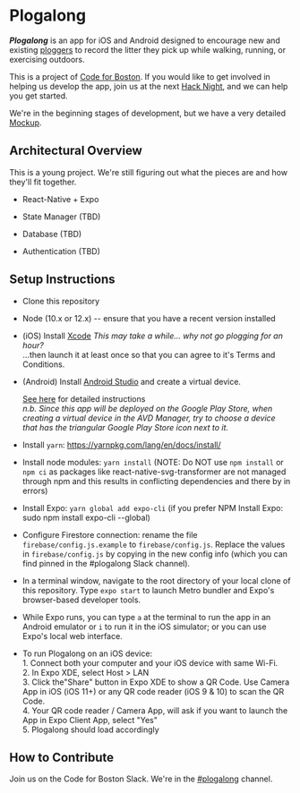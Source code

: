 # Plogalong

  ***Plogalong*** is an app for iOS and Android designed to encourage new and
  existing [ploggers](https://en.wikipedia.org/wiki/Plogging) to record the litter they pick up while walking,
  running, or exercising outdoors.

  This is a project of [Code for Boston](https://www.codeforboston.org). If you would like to get involved
  in helping us develop the app, join us at the next [Hack Night](https://www.meetup.com/Code-for-Boston/), and we can
  help you get started.

  We're in the beginning stages of development, but we have a very detailed
  [Mockup](https://marvelapp.com/96b0bd4/screen/53564903).

## Architectural Overview

  This is a young project. We're still figuring out what the pieces are and how
  they'll fit together.

  - React-Native + Expo

  - State Manager (TBD)

  - Database (TBD)

  - Authentication (TBD)

## Setup Instructions

  - Clone this repository

  - Node (10.x or 12.x) -- ensure that you have a recent version installed

  - (iOS) Install [Xcode](https://apps.apple.com/us/app/xcode/id497799835?mt=12)
    _This may take a while... why not go plogging for an hour?_
    <br>...then launch it at least once so that you can agree to it's Terms and
    Conditions.

  - (Android) Install [Android Studio](https://developer.android.com/studio/) and
  create a virtual device.

    [See here](https://docs.expo.io/versions/v32.0.0/workflow/android-studio-emulator/) for detailed instructions 
    <br>_n.b. Since this app will be deployed on the Google Play Store, 
    when creating a virtual device in the AVD Manager, try to choose a device that 
    has the triangular Google Play Store icon next to it._
    
  - Install `yarn`: https://yarnpkg.com/lang/en/docs/install/

  - Install node modules: `yarn install`
  (NOTE: Do NOT use `npm install` or `npm ci` as packages like 
  react-native-svg-transformer are not managed through npm and this results in 
  conflicting dependencies and there by in errors)

  - Install Expo: `yarn global add expo-cli` (if you prefer NPM Install Expo: sudo 
  npm install expo-cli --global)

  - Configure Firestore connection: rename the file `firebase/config.js.example` 
  to `firebase/config.js`. Replace the values in `firebase/config.js` by copying 
  in the new config info (which you can find pinned in the #plogalong Slack 
  channel).

  - In a terminal window, navigate to the root directory of your local clone of
    this repository. Type `expo start` to launch Metro bundler and Expo's
    browser-based developer tools.

  - While Expo runs, you can type `a` at the terminal to run the app in an
    Android emulator or `i` to run it in the iOS simulator; or you can use
    Expo's local web interface.
   
  - To run Plogalong on an iOS device: 
  <br>1. Connect both your computer and your iOS device with same Wi-Fi. 
  <br>2. In Expo XDE, select Host > LAN
  <br>3. Click the"Share" button in Expo XDE to show a QR Code. Use Camera 
  App in iOS (iOS 11+) or any QR code reader (iOS 9 & 10) to scan the QR Code.
  <br>4. Your QR code reader / Camera App, will ask if you want to launch the 
  App in Expo Client App, select "Yes"
  <br>5. Plogalong should load accordingly

## How to Contribute

  Join us on the Code for Boston Slack. We're in the [#plogalong](https://slack.com/app_redirect?channel=CDQDBALUR "Open in Slack") channel.
